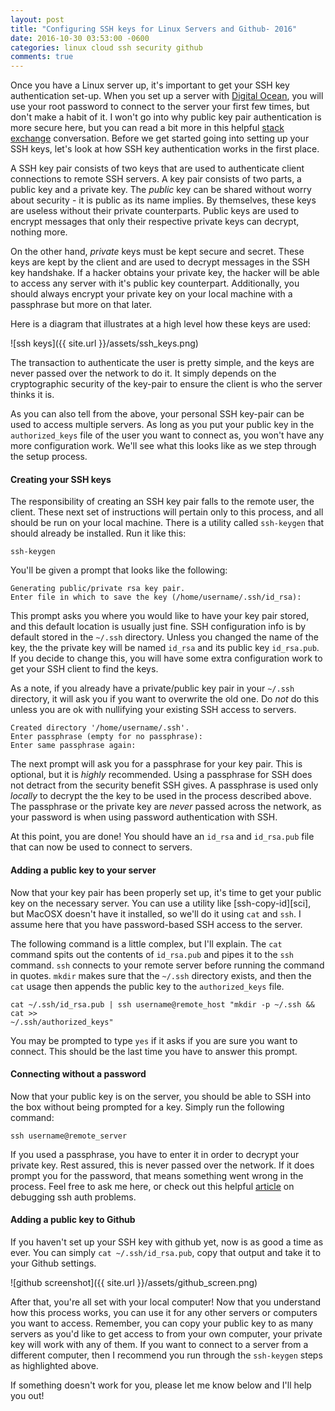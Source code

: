 ```yaml
---
layout: post
title: "Configuring SSH keys for Linux Servers and Github- 2016"
date: 2016-10-30 03:53:00 -0600
categories: linux cloud ssh security github
comments: true
---
```


Once you have a Linux server up, it's important to get your SSH key
authentication set-up. When you set up a server with [Digital Ocean][do], you
will use your root password to connect to the server your first few times, but
don't make a habit of it. I won't go into why public key pair authentication is
more secure here, but you can read a bit more in this helpful [stack
exchange][whyssh] conversation. Before we get started going into setting up
your SSH keys, let's look at how SSH key authentication works in the first
place.

A SSH key pair consists of two keys that are used to authenticate client
connections to remote SSH servers. A key pair consists of two parts, a public
key and a private key. The *public* key can be shared without worry about
security - it is public as its name implies. By themselves, these keys are
useless without their private counterparts. Public keys are used to encrypt
messages that only their respective private keys can decrypt, nothing more.

On the other hand, *private* keys must be kept secure and secret. These keys
are kept by the client and are used to decrypt messages in the SSH key
handshake. If a hacker obtains your private key, the hacker will be able to
access any server with it's public key counterpart. Additionally, you should always encrypt your private key on your local machine with
a passphrase but more on that later.

Here is a diagram that illustrates at a high level how these keys are used:

![ssh keys]({{ site.url }}/assets/ssh_keys.png)

The transaction to authenticate the user is pretty simple, and the keys are
never passed over the network to do it. It simply depends on the cryptographic
security of the key-pair to ensure the client is who the server thinks it is.

As you can also tell from the above, your personal SSH key-pair can be used to
access multiple servers. As long as you put your public key in the
`authorized_keys` file of the user you want to connect as, you won't have any
more configuration work. We'll see what this looks like as we step through the
setup process.


#### Creating your SSH keys

The responsibility of creating an SSH key pair falls to the remote user, the
client. These next set of instructions will pertain only to this process, and
all should be run on your local machine. There is a utility called `ssh-keygen`
that should already be installed. Run it like this:

```
ssh-keygen
```

You'll be given a prompt that looks like the following:

```
Generating public/private rsa key pair.
Enter file in which to save the key (/home/username/.ssh/id_rsa):
```

This prompt asks you where you would like to have your key pair stored, and
this default location is usually just fine. SSH configuration info is by
default stored in the `~/.ssh` directory. Unless you changed the name of the
key, the the private key will be named `id_rsa` and its public key
`id_rsa.pub`. If you decide to change this, you will have some extra
configuration work to get your SSH client to find the keys.

As a note, if you already have a private/public key pair in your `~/.ssh`
directory, it will ask you if you want to overwrite the old one. Do _not_ do
this unless you are ok with nullifying your existing SSH access to servers.

```
Created directory '/home/username/.ssh'.
Enter passphrase (empty for no passphrase):
Enter same passphrase again: 
```

The next prompt will ask you for a passphrase for your key pair. This is
optional, but it is *highly* recommended. Using a passphrase for SSH does not
detract from the security benefit SSH gives. A passphrase is used only
_locally_ to decrypt the the key to be used in the process described above. The
passphrase or the private key are _never_ passed across the network, as your
password is when using password authentication with SSH.

At this point, you are done! You should have an `id_rsa` and `id_rsa.pub` file
that can now be used to connect to servers.

#### Adding a public key to your server

Now that your key pair has been properly set up, it's time to get your public
key on the necessary server. You can use a utility like [ssh-copy-id][sci], but
MacOSX doesn't have it installed, so we'll do it using `cat` and
`ssh`. I assume here that you have password-based SSH access to the server.

The following command is a little complex, but I'll explain. The `cat`
command spits out the contents of `id_rsa.pub` and pipes it to the `ssh`
command. `ssh` connects to your remote server before running the command in
quotes. `mkdir` makes sure that the `~/.ssh` directory exists, and then the
`cat` usage then appends the public key to the `authorized_keys` file.

```
cat ~/.ssh/id_rsa.pub | ssh username@remote_host "mkdir -p ~/.ssh && cat >>
~/.ssh/authorized_keys"
```

You may be prompted to type `yes` if it asks if you are sure you want to
connect. This should be the last time you have to answer this prompt.

#### Connecting without a password

Now that your public key is on the server, you should be able to SSH into the
box without being prompted for a key. Simply run the following command:

`ssh username@remote_server`

If you used a passphrase, you have to enter it in order to decrypt your private
key. Rest assured, this is never passed over the network. If it does prompt
you for the password, that means something went wrong in the process. Feel free
to ask me here, or check out this helpful [article][debug] on debugging ssh
auth problems.

#### Adding a public key to Github

If you haven't set up your SSH key with github yet, now is as good a time as
ever. You can simply `cat ~/.ssh/id_rsa.pub`, copy that output and take it to
your Github settings.

![github screenshot]({{ site.url }}/assets/github_screen.png)

After that, you're all set with your local computer! Now that you understand
how this process works, you can use it for any other servers or computers you
want to access. Remember, you can copy your public key to as many servers as
you'd like to get access to from your own computer, your private key will work 
with any of them. If you want to connect to a server from a different 
computer, then I recommend you run through the `ssh-keygen` steps as 
highlighted above. 

If something doesn't work for you, please let me know below and I'll help you
out!

[whyssh]: http://security.stackexchange.com/questions/3887/is-using-a-public-key-for-logging-in-to-ssh-any-better-than-saving-a-password
[do]: https://digitalocean.com
[debug]: https://blog.codefront.net/2007/02/28/debugging-ssh-public-key-authentication-problems/
